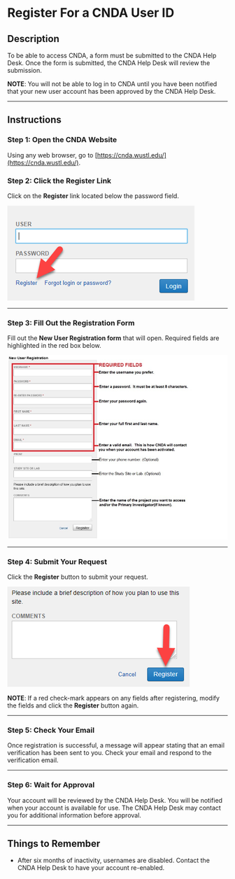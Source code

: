 # Register For a CNDA User ID

## **Description**
To be able to access CNDA, a form must be submitted to the CNDA Help Desk. Once the form is submitted, the CNDA Help Desk will review the submission.

**NOTE**: You will not be able to log in to CNDA until you have been notified that your new user account has been approved by the CNDA Help Desk.

---

## **Instructions**

### Step 1: Open the CNDA Website
Using any web browser, go to [https://cnda.wustl.edu/](https://cnda.wustl.edu/).

### Step 2: Click the Register Link
Click on the **Register** link located below the password field.

![Register link](images/Reg1.jpg)

---

### Step 3: Fill Out the Registration Form
Fill out the **New User Registration form** that will open. Required fields are highlighted in the red box below.

![Registration form example](images/Reg2.jpg)

---

### Step 4: Submit Your Request
Click the **Register** button to submit your request.

![Comment box example](images/Reg3.jpg)

**NOTE**: If a red check-mark appears on any fields after registering, modify the fields and click the **Register** button again.

---

### Step 5: Check Your Email
Once registration is successful, a message will appear stating that an email verification has been sent to you. Check your email and respond to the verification email.

---

### Step 6: Wait for Approval
Your account will be reviewed by the CNDA Help Desk. You will be notified when your account is available for use. The CNDA Help Desk may contact you for additional information before approval.

---

## **Things to Remember**
- After six months of inactivity, usernames are disabled. Contact the CNDA Help Desk to have your account re-enabled.

